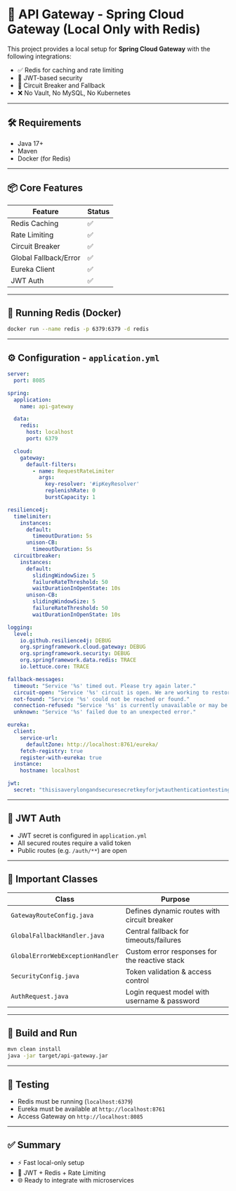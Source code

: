 # 🚀 API Gateway - Spring Cloud Gateway (Local Only with Redis)

This project provides a local setup for **Spring Cloud Gateway** with the following integrations:

* ✅ Redis for caching and rate limiting
* 🔐 JWT-based security
* 🔁 Circuit Breaker and Fallback
* ❌ No Vault, No MySQL, No Kubernetes

---

## 🛠️ Requirements

* Java 17+
* Maven
* Docker (for Redis)

---

## 📦 Core Features

| Feature               | Status |
| --------------------- | ------ |
| Redis Caching         | ✅      |
| Rate Limiting         | ✅      |
| Circuit Breaker       | ✅      |
| Global Fallback/Error | ✅      |
| Eureka Client         | ✅      |
| JWT Auth              | ✅      |

---

## 🚀 Running Redis (Docker)

```bash
docker run --name redis -p 6379:6379 -d redis
```

---

## ⚙️ Configuration - `application.yml`

```yaml
server:
  port: 8085

spring:
  application:
    name: api-gateway

  data:
    redis:
      host: localhost
      port: 6379

  cloud:
    gateway:
      default-filters:
        - name: RequestRateLimiter
          args:
            key-resolver: '#ipKeyResolver'
            replenishRate: 0
            burstCapacity: 1

resilience4j:
  timelimiter:
    instances:
      default:
        timeoutDuration: 5s
      unison-CB:
        timeoutDuration: 5s
  circuitbreaker:
    instances:
      default:
        slidingWindowSize: 5
        failureRateThreshold: 50
        waitDurationInOpenState: 10s
      unison-CB:
        slidingWindowSize: 5
        failureRateThreshold: 50
        waitDurationInOpenState: 10s

logging:
  level:
    io.github.resilience4j: DEBUG
    org.springframework.cloud.gateway: DEBUG
    org.springframework.security: DEBUG
    org.springframework.data.redis: TRACE
    io.lettuce.core: TRACE

fallback-messages:
  timeout: "Service '%s' timed out. Please try again later."
  circuit-open: "Service '%s' circuit is open. We are working to restore it."
  not-found: "Service '%s' could not be reached or found."
  connection-refused: "Service '%s' is currently unavailable or may be down."
  unknown: "Service '%s' failed due to an unexpected error."

eureka:
  client:
    service-url:
      defaultZone: http://localhost:8761/eureka/
    fetch-registry: true
    register-with-eureka: true
  instance:
    hostname: localhost

jwt:
  secret: "thisisaverylongandsecuresecretkeyforjwtauthenticationtesting"
```

---

## 🔑 JWT Auth

* JWT secret is configured in `application.yml`
* All secured routes require a valid token
* Public routes (e.g. `/auth/**`) are open

---

## 📂 Important Classes

| Class                            | Purpose                                       |
| -------------------------------- | --------------------------------------------- |
| `GatewayRouteConfig.java`        | Defines dynamic routes with circuit breaker   |
| `GlobalFallbackHandler.java`     | Central fallback for timeouts/failures        |
| `GlobalErrorWebExceptionHandler` | Custom error responses for the reactive stack |
| `SecurityConfig.java`            | Token validation & access control             |
| `AuthRequest.java`               | Login request model with username & password  |

---

## 🔧 Build and Run

```bash
mvn clean install
java -jar target/api-gateway.jar
```

---

## 🧪 Testing

* Redis must be running (`localhost:6379`)
* Eureka must be available at `http://localhost:8761`
* Access Gateway on `http://localhost:8085`

---

## ✅ Summary

* ⚡ Fast local-only setup
* 🔐 JWT + Redis + Rate Limiting
* 🌐 Ready to integrate with microservices
